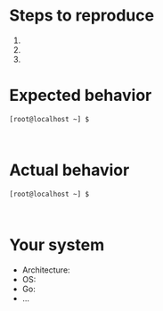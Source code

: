 # Steps to reproduce
1.
2.
3.

# Expected behavior
```
[root@localhost ~] $ 



```

# Actual behavior
```
[root@localhost ~] $ 



```

# Your system
* Architecture: 
* OS: 
* Go: 
* ... 
